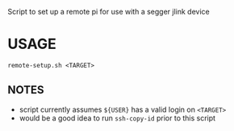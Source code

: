 Script to set up a remote pi for use with a segger jlink device 

# USAGE
`remote-setup.sh <TARGET>`

## NOTES
* script currently assumes `${USER}` has a valid login on `<TARGET>`
* would be a good idea to run `ssh-copy-id` prior to this script
